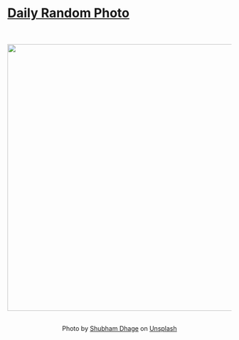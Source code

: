 # [Daily Random Photo](https://www.dailyrandomphoto.com/)

<div align="center">
  <br>
  <br>
  <a href="https://www.dailyrandomphoto.com/p/2023/2023-05-27/"><img src="https://images.unsplash.com/photo-1682680294067-e7df53c8ed6e?crop=entropy&cs=tinysrgb&fit=max&fm=jpg&ixid=M3w3NzUwOHwwfDF8cmFuZG9tfHx8fHx8fHx8MTY4NTE0NzU3MXw&ixlib=rb-4.0.3&q=80&w=1080" width="600px"></a>
  <br>
  <br>
  <p class="has-text-grey">Photo by <a href="https://unsplash.com/@theshubhamdhage?utm_source=Daily%20Random%20Photo&amp;utm_medium=referral" target="_blank" rel="noopener noreferrer">Shubham Dhage</a> on <a href="https://unsplash.com/photos/nN9cfTVx1jk?utm_source=Daily%20Random%20Photo&amp;utm_medium=referral" target="_blank" rel="noopener noreferrer">Unsplash</a></p>
</div>
